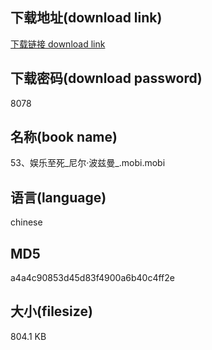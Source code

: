 ## 下载地址(download link)
[下载链接 download link](https://voluble-croquembouche-d321dc.netlify.app/?s=53%E3%80%81%E5%A8%B1%E4%B9%90%E8%87%B3%E6%AD%BB_%E5%B0%BC%E5%B0%94%C2%B7%E6%B3%A2%E5%85%B9%E6%9B%BC_.mobi)

## 下载密码(download password)
8078

## 名称(book name)
53、娱乐至死_尼尔·波兹曼_.mobi.mobi

## 语言(language)
chinese

## MD5
a4a4c90853d45d83f4900a6b40c4ff2e

## 大小(filesize)
804.1 KB
